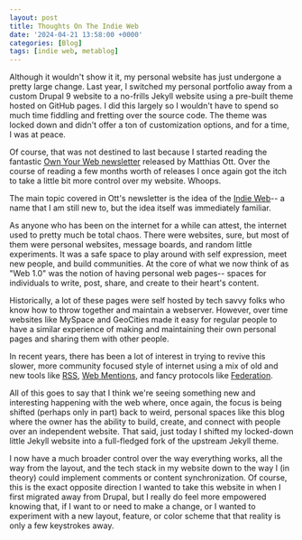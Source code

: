 ```yaml
---
layout: post
title: Thoughts On The Indie Web
date: '2024-04-21 13:58:00 +0000'
categories: [Blog]
tags: [indie web, metablog]
---
```


Although it wouldn't show it it, my personal website has just undergone a pretty large change. Last year, I switched my personal portfolio away from a custom Drupal 9 website to a no-frills Jekyll website using a pre-built theme hosted on GitHub pages. I did this largely so I wouldn't have to spend so much time fiddling and fretting over the source code. The theme was locked down and didn't offer a ton of customization options, and for a time, I was at peace.

Of course, that was not destined to last because I started reading the fantastic [Own Your Web newsletter](https://buttondown.email/ownyourweb/archive/) released by Matthias Ott. Over the course of reading a few months worth of releases I once again got the itch to take a little bit more control over my website. Whoops. 

The main topic covered in Ott's newsletter is the idea of the [Indie Web](https://indieweb.org/)-- a name that I am still new to, but the idea itself was immediately familiar.

As anyone who has been on the internet for a while can attest, the internet used to pretty much be total chaos. There were websites, sure, but most of them were personal websites, message boards, and random little experiments. It was a safe space to play around with self expression, meet new people, and build communities. At the core of what we now think of as "Web 1.0" was the notion of having personal web pages-- spaces for individuals to write, post, share, and create to their heart's content.

Historically, a lot of these pages were self hosted by tech savvy folks who know how to throw together and maintain a webserver. However, over time websites like MySpace and GeoCities made it easy for regular people to have a similar experience of making and maintaining their own personal pages and sharing them with other people.

In recent years, there has been a lot of interest in trying to revive this slower, more community focused style of internet using a mix of old and new tools like [RSS](https://wilw.dev/blog/2021/02/03/rss-rise-fall-rise/), [Web Mentions](https://indieweb.org/Webmention), and fancy protocols like [Federation](https://en.wikipedia.org/wiki/Fediverse).

All of this goes to say that I think we're seeing something new and interesting happening with the web where, once again, the focus is being shifted (perhaps only in part) back to weird, personal spaces like this blog where the owner has the ability to build, create, and connect with people over an independent website. That said, just today I shifted my locked-down little Jekyll website into a full-fledged fork of the upstream Jekyll theme. 

I now have a much broader control over the way everything works, all the way from the layout, and the tech stack in my website down to the way I (in theory) could implement comments or content synchronization. Of course, this is the exact opposite direction I wanted to take this website in when I first migrated away from Drupal, but I really do feel more empowered knowing that, if I want to or need to make a change, or I wanted to experiment with a new layout, feature, or color scheme that that reality is only a few keystrokes away.
